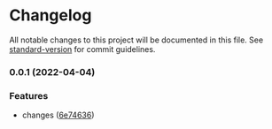 # Changelog

All notable changes to this project will be documented in this file. See [standard-version](https://github.com/conventional-changelog/standard-version) for commit guidelines.

### 0.0.1 (2022-04-04)


### Features

* changes ([6e74636](https://github.com/medblocks/covid-app/commit/6e74636227724af9a3ae45f3469e1ff3fef54c53))
